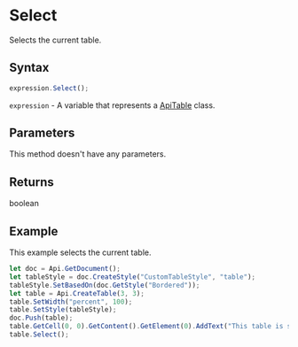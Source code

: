 # Select

Selects the current table.

## Syntax

```javascript
expression.Select();
```

`expression` - A variable that represents a [ApiTable](../ApiTable.md) class.

## Parameters

This method doesn't have any parameters.

## Returns

boolean

## Example

This example selects the current table.

```javascript
let doc = Api.GetDocument();
let tableStyle = doc.CreateStyle("CustomTableStyle", "table");
tableStyle.SetBasedOn(doc.GetStyle("Bordered"));
let table = Api.CreateTable(3, 3);
table.SetWidth("percent", 100);
table.SetStyle(tableStyle);
doc.Push(table);
table.GetCell(0, 0).GetContent().GetElement(0).AddText("This table is selected.");
table.Select();
```
